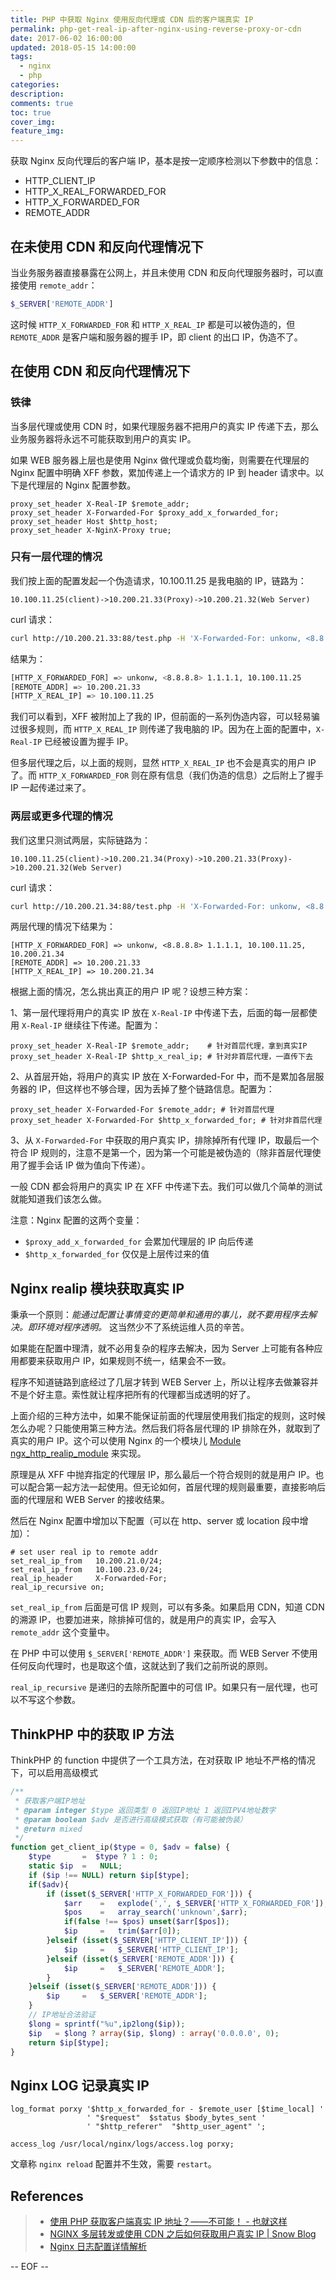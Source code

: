 ```yaml
---
title: PHP 中获取 Nginx 使用反向代理或 CDN 后的客户端真实 IP
permalink: php-get-real-ip-after-nginx-using-reverse-proxy-or-cdn
date: 2017-06-02 16:00:00
updated: 2018-05-15 14:00:00
tags:
  - nginx
  - php
categories:
description:
comments: true
toc: true
cover_img:
feature_img:
---
```


获取 Nginx 反向代理后的客户端 IP，基本是按一定顺序检测以下参数中的信息：

- HTTP_CLIENT_IP
- HTTP_X_REAL_FORWARDED_FOR
- HTTP_X_FORWARDED_FOR
- REMOTE_ADDR

## 在未使用 CDN 和反向代理情况下

当业务服务器直接暴露在公网上，并且未使用 CDN 和反向代理服务器时，可以直接使用 `remote_addr`：

```php
$_SERVER['REMOTE_ADDR']
```

这时候 `HTTP_X_FORWARDED_FOR` 和 `HTTP_X_REAL_IP` 都是可以被伪造的，但 `REMOTE_ADDR` 是客户端和服务器的握手 IP，即 client 的出口 IP，伪造不了。

<!-- more -->

## 在使用 CDN 和反向代理情况下

### 铁律

当多层代理或使用 CDN 时，如果代理服务器不把用户的真实 IP 传递下去，那么业务服务器将永远不可能获取到用户的真实 IP。

如果 WEB 服务器上层也是使用 Nginx 做代理或负载均衡，则需要在代理层的 Nginx 配置中明确 XFF 参数，累加传递上一个请求方的 IP 到 header 请求中。以下是代理层的 Nginx 配置参数。

```
proxy_set_header X-Real-IP $remote_addr;
proxy_set_header X-Forwarded-For $proxy_add_x_forwarded_for;
proxy_set_header Host $http_host;
proxy_set_header X-NginX-Proxy true;
```

### 只有一层代理的情况

我们按上面的配置发起一个伪造请求，10.100.11.25 是我电脑的 IP，链路为：

```
10.100.11.25(client)->10.200.21.33(Proxy)->10.200.21.32(Web Server)
```

curl 请求：

```bash
curl http://10.200.21.33:88/test.php -H 'X-Forwarded-For: unkonw, <8.8.8.8> 1.1.1.1' -H 'X-Real-IP: 2.2.2.2'
```

结果为：

```bash
[HTTP_X_FORWARDED_FOR] => unkonw, <8.8.8.8> 1.1.1.1, 10.100.11.25
[REMOTE_ADDR] => 10.200.21.33
[HTTP_X_REAL_IP] => 10.100.11.25
```

我们可以看到，XFF 被附加上了我的 IP，但前面的一系列伪造内容，可以轻易骗过很多规则，而 `HTTP_X_REAL_IP` 则传递了我电脑的 IP。因为在上面的配置中，`X-Real-IP` 已经被设置为握手 IP。

但多层代理之后，以上面的规则，显然 `HTTP_X_REAL_IP` 也不会是真实的用户 IP 了。而 `HTTP_X_FORWARDED_FOR` 则在原有信息（我们伪造的信息）之后附上了握手 IP 一起传递过来了。

### 两层或更多代理的情况

我们这里只测试两层，实际链路为：

```
10.100.11.25(client)->10.200.21.34(Proxy)->10.200.21.33(Proxy)->10.200.21.32(Web Server)
```

curl 请求：

```bash
curl http://10.200.21.34:88/test.php -H 'X-Forwarded-For: unkonw, <8.8.8.8> 1.1.1.1' -H 'X-Real-IP: 2.2.2.2'
```

两层代理的情况下结果为：

```
[HTTP_X_FORWARDED_FOR] => unkonw, <8.8.8.8> 1.1.1.1, 10.100.11.25, 10.200.21.34
[REMOTE_ADDR] => 10.200.21.33
[HTTP_X_REAL_IP] => 10.200.21.34
```

根据上面的情况，怎么挑出真正的用户 IP 呢？设想三种方案：

1、第一层代理将用户的真实 IP 放在 `X-Real-IP` 中传递下去，后面的每一层都使用 `X-Real-IP` 继续往下传递。配置为：

```
proxy_set_header X-Real-IP $remote_addr;    # 针对首层代理，拿到真实IP
proxy_set_header X-Real-IP $http_x_real_ip; # 针对非首层代理，一直传下去
```

2、从首层开始，将用户的真实 IP 放在 X-Forwarded-For 中，而不是累加各层服务器的 IP，但这样也不够合理，因为丢掉了整个链路信息。配置为：

```
proxy_set_header X-Forwarded-For $remote_addr; # 针对首层代理
proxy_set_header X-Forwarded-For $http_x_forwarded_for; # 针对非首层代理
```

3、从 `X-Forwarded-For` 中获取的用户真实 IP，排除掉所有代理 IP，取最后一个符合 IP 规则的，注意不是第一个，因为第一个可能是被伪造的（除非首层代理使用了握手会话 IP 做为值向下传递）。

一般 CDN 都会将用户的真实 IP 在 XFF 中传递下去。我们可以做几个简单的测试就能知道我们该怎么做。

注意：Nginx 配置的这两个变量：

- `$proxy_add_x_forwarded_for` 会累加代理层的 IP 向后传递
- `$http_x_forwarded_for` 仅仅是上层传过来的值

## Nginx realip 模块获取真实 IP

秉承一个原则：_能通过配置让事情变的更简单和通用的事儿，就不要用程序去解决。即环境对程序透明。_ 这当然少不了系统运维人员的辛苦。

如果能在配置中理清，就不必用复杂的程序去解决，因为 Server 上可能有各种应用都要来获取用户 IP，如果规则不统一，结果会不一致。

程序不知道链路到底经过了几层才转到 WEB Server 上，所以让程序去做兼容并不是个好主意。索性就让程序把所有的代理都当成透明的好了。

上面介绍的三种方法中，如果不能保证前面的代理层使用我们指定的规则，这时候怎么办呢？只能使用第三种方法。然后我们将各层代理的 IP 排除在外，就取到了真实的用户 IP。这个可以使用 Nginx 的一个模块儿 [Module ngx_http_realip_module](http://nginx.org/en/docs/http/ngx_http_realip_module.html) 来实现。

原理是从 XFF 中抛弃指定的代理层 IP，那么最后一个符合规则的就是用户 IP。也可以配合第一起方法一起使用。但无论如何，首层代理的规则最重要，直接影响后面的代理层和 WEB Server 的接收结果。

然后在 Nginx 配置中增加以下配置（可以在 http、server 或 location 段中增加）：

```
# set user real ip to remote addr
set_real_ip_from   10.200.21.0/24;
set_real_ip_from   10.100.23.0/24;
real_ip_header     X-Forwarded-For;
real_ip_recursive on;
```

`set_real_ip_from` 后面是可信 IP 规则，可以有多条。如果启用 CDN，知道 CDN 的溯源 IP，也要加进来，除排掉可信的，就是用户的真实 IP，会写入 `remote_addr` 这个变量中。

在 PHP 中可以使用 `$_SERVER['REMOTE_ADDR']` 来获取。而 WEB Server 不使用任何反向代理时，也是取这个值，这就达到了我们之前所说的原则。

`real_ip_recursive` 是递归的去除所配置中的可信 IP。如果只有一层代理，也可以不写这个参数。

## ThinkPHP 中的获取 IP 方法

ThinkPHP 的 function 中提供了一个工具方法，在对获取 IP 地址不严格的情况下，可以启用高级模式

```php
/**
 * 获取客户端IP地址
 * @param integer $type 返回类型 0 返回IP地址 1 返回IPV4地址数字
 * @param boolean $adv 是否进行高级模式获取（有可能被伪装）
 * @return mixed
 */
function get_client_ip($type = 0, $adv = false) {
    $type       =  $type ? 1 : 0;
    static $ip  =   NULL;
    if ($ip !== NULL) return $ip[$type];
    if($adv){
        if (isset($_SERVER['HTTP_X_FORWARDED_FOR'])) {
            $arr    =   explode(',', $_SERVER['HTTP_X_FORWARDED_FOR']);
            $pos    =   array_search('unknown',$arr);
            if(false !== $pos) unset($arr[$pos]);
            $ip     =   trim($arr[0]);
        }elseif (isset($_SERVER['HTTP_CLIENT_IP'])) {
            $ip     =   $_SERVER['HTTP_CLIENT_IP'];
        }elseif (isset($_SERVER['REMOTE_ADDR'])) {
            $ip     =   $_SERVER['REMOTE_ADDR'];
        }
    }elseif (isset($_SERVER['REMOTE_ADDR'])) {
        $ip     =   $_SERVER['REMOTE_ADDR'];
    }
    // IP地址合法验证
    $long = sprintf("%u",ip2long($ip));
    $ip   = $long ? array($ip, $long) : array('0.0.0.0', 0);
    return $ip[$type];
}
```

## Nginx LOG 记录真实 IP

```
log_format porxy '$http_x_forwarded_for - $remote_user [$time_local] '
                 ' "$request"  $status $body_bytes_sent '
                 ' "$http_referer"  "$http_user_agent" ';

access_log /usr/local/nginx/logs/access.log porxy;
```

文章称 `nginx reload` 配置并不生效，需要 `restart`。

## References

> - [使用 PHP 获取客户端真实 IP 地址？——不可能！ - 也就这样](http://blog.zhengshuiguang.com/php/php-ip.html)
> - [NGINX 多层转发或使用 CDN 之后如何获取用户真实 IP | Snow Blog](http://www.wkii.org/nginx-cdn-get-user-real-ip.html)
> - [Nginx 日志配置详情解析](https://juejin.im/post/59f94f626fb9a045023af34c)

-- EOF --
